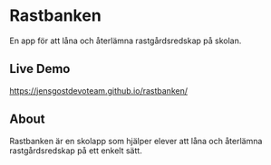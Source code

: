 # Rastbanken

En app för att låna och återlämna rastgårdsredskap på skolan.

## Live Demo
https://jensgostdevoteam.github.io/rastbanken/

## About
Rastbanken är en skolapp som hjälper elever att låna och återlämna rastgårdsredskap på ett enkelt sätt.
